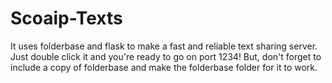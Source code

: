 # Scoaip-Texts
It uses folderbase and flask to make a fast and reliable text sharing server. Just double click it and you're ready to go on port 1234! But, don't forget to include a copy of folderbase and make the folderbase folder for it to work.
